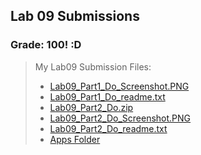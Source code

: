 ## Lab 09 Submissions 

### Grade: 100! :D 


>My Lab09 Submission Files: 
>* [Lab09_Part1_Do_Screenshot.PNG](https://github.com/odnaiviv/CSC-4360/blob/main/Labs/09/Lab09_Part1_Do_Screenshot.PNG) 
>* [Lab09_Part1_Do_readme.txt](https://github.com/odnaiviv/CSC-4360/blob/main/Labs/09/Lab09_Part1_Do_readme.txt) 
>* [Lab09_Part2_Do.zip](https://github.com/odnaiviv/CSC-4360/blob/main/Labs/09/Lab09_Part2_Do.zip) 
>* [Lab09_Part2_Do_Screenshot.PNG](https://github.com/odnaiviv/CSC-4360/blob/main/Labs/09/Lab09_Part2_Do_Screenshot.PNG) 
>* [Lab09_Part2_Do_readme.txt](https://github.com/odnaiviv/CSC-4360/blob/main/Labs/09/Lab09_Part2_Do_readme.txt) 
>* [Apps Folder](https://github.com/odnaiviv/CSC-4360/blob/main/Labs/09/09) 

